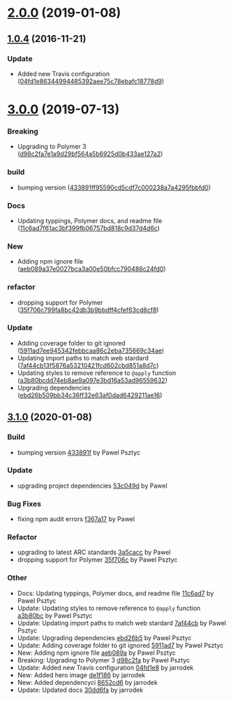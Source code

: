 <a name="2.0.0"></a>
# [2.0.0](https://github.com/advanced-rest-client/form-action-bar/compare/1.0.4...2.0.0) (2019-01-08)




<a name="1.0.4"></a>
## [1.0.4](https://github.com/advanced-rest-client/form-action-bar/compare/1.0.3...v1.0.4) (2016-11-21)


### Update

* Added new Travis configuration ([04fd1e86344994485392aee75c78ebafc18778d9](https://github.com/advanced-rest-client/form-action-bar/commit/04fd1e86344994485392aee75c78ebafc18778d9))



# [3.0.0](https://github.com/advanced-rest-client/form-action-bar/compare/1.0.4...3.0.0) (2019-07-13)


### Breaking

* Upgrading to Polymer 3 ([d98c2fa7e1a9d29bf564a5b6925d0b433ae127a2](https://github.com/advanced-rest-client/form-action-bar/commit/d98c2fa7e1a9d29bf564a5b6925d0b433ae127a2))

### build

* bumping version ([433891ff95590cd5cdf7c000238a7a4295fbbfd0](https://github.com/advanced-rest-client/form-action-bar/commit/433891ff95590cd5cdf7c000238a7a4295fbbfd0))

### Docs

* Updating typpings, Polymer docs, and readme file ([11c6ad7f61ac3bf399fb06757bd818c9d37d4d6c](https://github.com/advanced-rest-client/form-action-bar/commit/11c6ad7f61ac3bf399fb06757bd818c9d37d4d6c))

### New

* Adding npm ignore file ([aeb089a37e0027bca3a00e50bfcc790488c24fd0](https://github.com/advanced-rest-client/form-action-bar/commit/aeb089a37e0027bca3a00e50bfcc790488c24fd0))

### refactor

* dropping support for Polymer ([35f706c799fa8bc42db3b9bbdff4cfef63cd8cf8](https://github.com/advanced-rest-client/form-action-bar/commit/35f706c799fa8bc42db3b9bbdff4cfef63cd8cf8))

### Update

* Adding coverage folder to git ignored ([5911ad7ee945342febbcaa86c2eba735669c34ae](https://github.com/advanced-rest-client/form-action-bar/commit/5911ad7ee945342febbcaa86c2eba735669c34ae))
* Updating import paths to match web stardard ([7af44cb13f5876a53210421fcd602cbd851a8d7c](https://github.com/advanced-rest-client/form-action-bar/commit/7af44cb13f5876a53210421fcd602cbd851a8d7c))
* Updating styles to remove reference to `@apply` function ([a3b80bcdd74eb8ae9a097e3bd16a53ad96559632](https://github.com/advanced-rest-client/form-action-bar/commit/a3b80bcdd74eb8ae9a097e3bd16a53ad96559632))
* Upgrading dependencies ([ebd26b509bb34c36ff32e63af0dad6429211ae16](https://github.com/advanced-rest-client/form-action-bar/commit/ebd26b509bb34c36ff32e63af0dad6429211ae16))



<a name="3.1.0"></a>
## [3.1.0](https://github.com/advanced-rest-client/form-action-bar/compare/2.0.0...3.1.0) (2020-01-08)

### Build

* bumping version [433891f](https://github.com/advanced-rest-client/form-action-bar/commit/433891ff95590cd5cdf7c000238a7a4295fbbfd0) by Pawel Psztyc


### Update

* upgrading project dependencies [53c049d](https://github.com/advanced-rest-client/form-action-bar/commit/53c049d948e1fe2d400f88274694238bec9f89b2) by Pawel


### Bug Fixes

* fixing npm audit errors [f367a17](https://github.com/advanced-rest-client/form-action-bar/commit/f367a17816877c3474bb4927ebcab99cc947eecd) by Pawel


### Refactor

* upgrading to latest ARC standards [3a5cacc](https://github.com/advanced-rest-client/form-action-bar/commit/3a5cacc165edf968b37d030736124aa6c334c300) by Pawel
* dropping support for Polymer [35f706c](https://github.com/advanced-rest-client/form-action-bar/commit/35f706c799fa8bc42db3b9bbdff4cfef63cd8cf8) by Pawel Psztyc


### Other

* Docs: Updating typpings, Polymer docs, and readme file
 [11c6ad7](https://github.com/advanced-rest-client/form-action-bar/commit/11c6ad7f61ac3bf399fb06757bd818c9d37d4d6c) by Pawel Psztyc
* Update: Updating styles to remove reference to `@apply` function
 [a3b80bc](https://github.com/advanced-rest-client/form-action-bar/commit/a3b80bcdd74eb8ae9a097e3bd16a53ad96559632) by Pawel Psztyc
* Update: Updating import paths to match web stardard
 [7af44cb](https://github.com/advanced-rest-client/form-action-bar/commit/7af44cb13f5876a53210421fcd602cbd851a8d7c) by Pawel Psztyc
* Update: Upgrading dependencies
 [ebd26b5](https://github.com/advanced-rest-client/form-action-bar/commit/ebd26b509bb34c36ff32e63af0dad6429211ae16) by Pawel Psztyc
* Update: Adding coverage folder to git ignored
 [5911ad7](https://github.com/advanced-rest-client/form-action-bar/commit/5911ad7ee945342febbcaa86c2eba735669c34ae) by Pawel Psztyc
* New: Adding npm ignore file
 [aeb089a](https://github.com/advanced-rest-client/form-action-bar/commit/aeb089a37e0027bca3a00e50bfcc790488c24fd0) by Pawel Psztyc
* Breaking: Upgrading to Polymer 3
 [d98c2fa](https://github.com/advanced-rest-client/form-action-bar/commit/d98c2fa7e1a9d29bf564a5b6925d0b433ae127a2) by Pawel Psztyc
* Update: Added new Travis configuration
 [04fd1e8](https://github.com/advanced-rest-client/form-action-bar/commit/04fd1e86344994485392aee75c78ebafc18778d9) by jarrodek
* New: Added hero image
 [de1f186](https://github.com/advanced-rest-client/form-action-bar/commit/de1f186739f4679e4b0cd259c785fd81701b37ca) by jarrodek
* New: Added dependencyci
 [8652cd6](https://github.com/advanced-rest-client/form-action-bar/commit/8652cd65737381983ca49e5f3e98a39bff192aa2) by jarrodek
* Update: Updated docs
 [30dd6fa](https://github.com/advanced-rest-client/form-action-bar/commit/30dd6fa50358b84726d7a7906013e514aab5676a) by jarrodek


